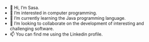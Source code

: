 - 👋 Hi, I’m Sasa.
- 👀 I’m interested in computer programming. 
- 🌱 I’m currently learning the Java programming language. 
- 💞️ I’m looking to collaborate on the development of interesting and challenging software. 
- 📫 You can find me using the Linkedin profile.  


